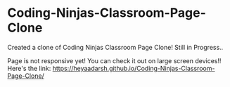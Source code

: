# Coding-Ninjas-Classroom-Page-Clone
Created a clone of Coding Ninjas Classroom Page Clone! Still in Progress..

Page is not responsive yet! You can check it out on large screen devices!!
Here's the link: https://heyaadarsh.github.io/Coding-Ninjas-Classroom-Page-Clone/
